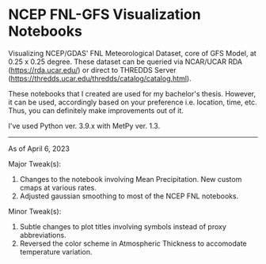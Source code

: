 # NCEP FNL-GFS Visualization Notebooks

Visualizing NCEP/GDAS' FNL Meteorological Dataset, core of GFS Model, 
at 0.25 x 0.25 degree. These dataset can be queried via NCAR/UCAR RDA (https://rda.ucar.edu/) or
direct to THREDDS Server (https://thredds.ucar.edu/thredds/catalog/catalog.html).

These notebooks that I created are used for my bachelor's thesis. However, it 
can be used, accordingly based on your preference i.e. location, time, etc. Thus, you can definitely
make improvements out of it.

I've used Python ver. 3.9.x with MetPy ver. 1.3. 

---------------
As of April 6, 2023

Major Tweak(s):
1. Changes to the notebook involving Mean Precipitation. New custom cmaps at various rates.
2. Adjusted gaussian smoothing to most of the NCEP FNL notebooks. 

Minor Tweak(s):
1. Subtle changes to plot titles involving symbols instead of proxy abbreviations. 
2.  Reversed the color scheme in Atmospheric Thickness to accomodate temperature variation.
